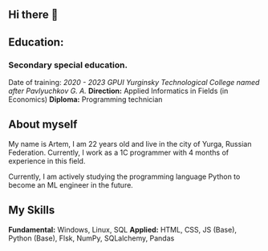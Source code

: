 ## Hi there 👋

## Education: ##
### Secondary special education. 
Date of training: *2020 - 2023*
*GPUI Yurginsky Technological College named after Pavlyuchkov G. A.* 
**Direction:** Applied Informatics in Fields (in Economics)
**Diploma:** Programming technician

## About myself ##
My name is Artem, I am 22 years old and live in the city of Yurga, Russian Federation. 
Currently, I work as a 1C programmer with 4 months of experience in this field.

Currently, I am actively studying the programming language Python to become an ML engineer in the future.

## My Skills ##

**Fundamental:** Windows, Linux, SQL
**Applied:** HTML, CSS, JS (Base), Python (Base), Flsk, NumPy, SQLalchemy, Pandas



